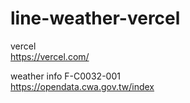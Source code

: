 # line-weather-vercel  
vercel  
https://vercel.com/  

weather info F-C0032-001  
https://opendata.cwa.gov.tw/index  



